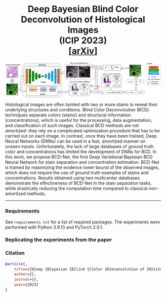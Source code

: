<h1 align='center'> Deep Bayesian Blind Color Deconvolution of Histological Images <br>(ICIP 2023)<br>
    [<a href="https://arxiv.org/abs/2005.08926">arXiv</a>] 
</h1>


<p align="center">
<img align="middle" src="./img/BCD_net_reduced_ICIP_lateral.png" width="1000" />
</p>


Histological images are often tainted with two or more stains to reveal their underlying structures and conditions. Blind Color
Deconvolution (BCD) techniques separate colors (stains) and structural information (concentrations), which is useful for the processing, data augmentation, and classification of such images. Classical BCD methods are not _amortized_: they rely on a complicated optimization procedure that has to be carried out on each image. In contrast, once they have been trained, Deep Neural Networks (DNNs) can be used in a fast, amortized manner on unseen inputs. Unfortunately, the lack of large databases of ground truth color and concentrations has limited the development of DNNs for BCD. In this work, we propose BCD-Net, the first Deep Variational Bayesian BCD Neural Network for stain separation and concentration estimation. BCD-Net is trained by maximizing the evidence lower bound of the observed images, which does not require the use of ground truth examples of stains and concentrations. Results obtained using two multicenter databases demonstrate the effectiveness of BCD-Net in the stain separation tasks, while drastically reducing the computation time compared to classical non-amortized methods.

----

### Requirements

See `requirements.txt` for a list of required packages. The experiments were performed with Python 3.9.13 and PyTorch 2.0.1.

### Replicating the experiments from the paper


### Citation
```bibtex
@article{,
    title={{D}eep {B}ayesian {B}lind {C}olor {D}econvolution of {H}istological {I}mages},
    author={},
    journal={},
    year={2023}
}
```